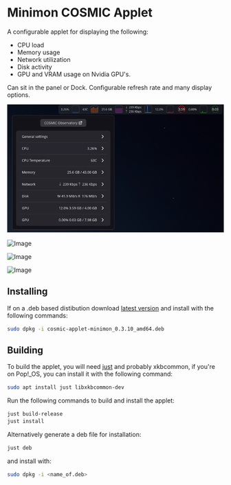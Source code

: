 # Minimon COSMIC Applet

A configurable applet for displaying the following:
* CPU load
* Memory usage
* Network utilization
* Disk activity
* GPU and VRAM usage on Nvidia GPU's. 

Can sit in the panel or Dock. Configurable refresh rate and many display options.

![screenshot-2024-09-12-16-52-36](https://raw.githubusercontent.com/Hyperchaotic/minimon-applet/main/cosmic-applet-minimon.png)


![Image](https://github.com/user-attachments/assets/5d697c74-f7dc-4213-8516-465c32e5567b)


![Image](https://github.com/user-attachments/assets/b6fa25a0-2945-4a40-bdf4-38ef946b8d26)



![Image](https://github.com/user-attachments/assets/2787cf05-2121-4c25-b1a2-d0b511c30215)

## Installing
If on a .deb based distibution download [latest version](https://github.com/Hyperchaotic/minimon-applet/releases) and install with the following commands:

```sh
sudo dpkg -i cosmic-applet-minimon_0.3.10_amd64.deb
```

## Building

To build the applet, you will need [just](https://github.com/casey/just) and probably xkbcommon, if you're on Pop!\_OS, you can install it with the following command:

```sh
sudo apt install just libxkbcommon-dev
```

Run the following commands to build and install the applet:

```sh
just build-release
just install
```

Alternatively generate a deb file for installation:

```sh
just deb
```
and install with:

```sh
sudo dpkg -i <name_of.deb>
```


